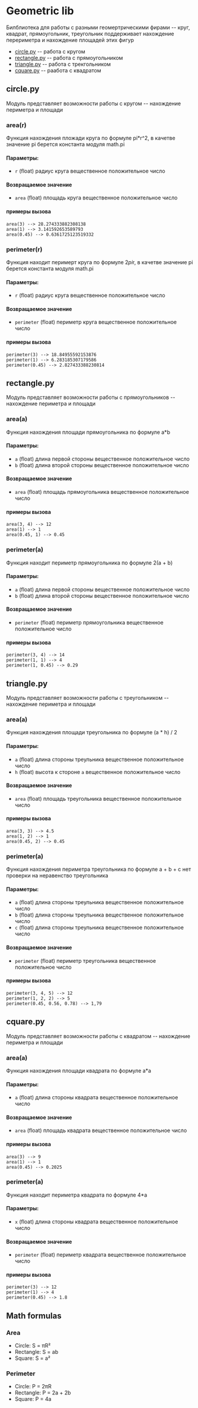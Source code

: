 
# Geometric lib
Билблиотека для работы с разными геомертрическими фирами -- круг, квадрат, прямоугольник, треугольник
поддерживает нахождение перериметра и нахождение площадей этих фигур

- [circle.py](#circlepy) -- работа с кругом
- [rectangle.py](#rectanglepy) -- работа с прямоугольником
- [triangle.py](#trianglepy) -- работа с трекгольником
- [cquare.py](#circlepy) -- раабота с квадратом

## circle.py
Модуль представляет возможности работы с кругом -- нахождение периметра и площади

### area(r)
Функция нахождения пложади круга по формуле pi*r^2, в качетве значение pi берется константа модуля math.pi
#### Параметры:
- `r` (float) радиус круга вещественное положительное число
#### Возвращаемое значение
- `area` (float) площадь круга вещественное положительное число
#### примеры вызова
    area(3) --> 28.274333882308138
    area(1) --> 3.141592653589793
    area(0.45) --> 0.6361725123519332

### perimeter(r)
Функция находит перимерт круга по формуле 2*pi*r, в качетве значение pi берется константа модуля math.pi

#### Параметры:
- `r` (float) радиус круга вещественное положительное число
#### Возвращаемое значение
- `perimeter` (float) периметр круга вещественное положительное число
#### примеры вызова
    perimeter(3) --> 18.84955592153876
    perimeter(1) --> 6.283185307179586
    perimeter(0.45) --> 2.827433388230814



## rectangle.py
Модуль представляет возможности работы с прямоугольников -- нахождение периметра и площади

### area(a)
Функция нахождения площади прямоугольника по формуле a*b
#### Параметры:
- `a` (float) длина первой стороны вещественное положительное число
- `b` (float) длина второй стороны вещественное положительное число
#### Возвращаемое значение
- `area` (float) площадь прямоугольника вещественное положительное число
#### примеры вызова
    area(3, 4) --> 12
    area(1) --> 1
    area(0.45, 1) --> 0.45

### perimeter(a)
Функция находит периметр прямоугольника по формуле 2(a + b)

#### Параметры:
- `a` (float) длина первой стороны вещественное положительное число
- `b` (float) длина второй стороны вещественное положительное число
#### Возвращаемое значение
- `perimeter` (float) периметр прямоугольника вещественное положительное число
#### примеры вызова
    perimeter(3, 4) --> 14
    perimeter(1, 1) --> 4
    perimeter(1, 0.45) --> 0.29



## triangle.py
Модуль представляет возможности работы с треугольником -- нахождение периметра и площади

### area(a)
Функция нахождения площади треугольника по формуле (a * h) / 2
#### Параметры:
- `a` (float) длина стороны треульника вещественное положительное число
- `h` (float)  высота к стороне `a` вещественное положительное число
#### Возвращаемое значение
- `area` (float) площадь треугольника вещественное положительное число
#### примеры вызова
    area(3, 3) --> 4.5
    area(1, 2) --> 1
    area(0.45, 2) --> 0.45

### perimeter(a)
Функция нахождения периметра треугольника по формуле a + b + c
нет проверки на неравенство треугольника
#### Параметры:
- `a` (float) длина стороны треульника вещественное положительное число
- `b` (float) длина стороны треульника вещественное положительное число
- `c` (float) длина стороны треульника вещественное положительное число
#### Возвращаемое значение
- `perimeter` (float) периметр треугольника вещественное положительное число
#### примеры вызова
    perimeter(3, 4, 5) --> 12
    perimeter(1, 2, 2) --> 5
    perimeter(0.45, 0.56, 0.78) --> 1,79



## cquare.py
Модуль представляет возможности работы с квадратом -- нахождение периметра и площади

### area(a)
Функция нахождения площади квадрата по формуле a*a
#### Параметры:
- `a` (float) длина стороны квадрата вещественное положительное число
#### Возвращаемое значение
- `area` (float) площадь квадрата вещественное положительное число
#### примеры вызова
    area(3) --> 9
    area(1) --> 1
    area(0.45) --> 0.2025

### perimeter(a)
Функция находит периметра квадрата по формуле 4*a

#### Параметры:
- `x` (float) длина стороны квадрата вещественное положительное число
#### Возвращаемое значение
- `perimeter` (float) периметр квадрата вещественное положительное число
#### примеры вызова
    perimeter(3) --> 12
    perimeter(1) --> 4
    perimeter(0.45) --> 1.8


## Math formulas

### Area
- Circle: S = πR²
- Rectangle: S = ab
- Square: S = a²

### Perimeter
- Circle: P = 2πR
- Rectangle: P = 2a + 2b
- Square: P = 4a